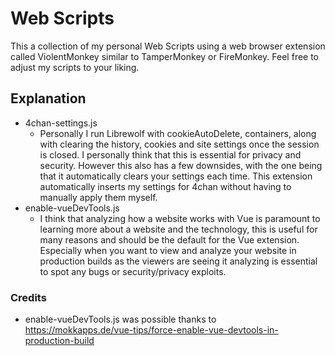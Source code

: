 # Web Scripts

This a collection of my personal Web Scripts using a web browser extension called ViolentMonkey similar to TamperMonkey or FireMonkey.
Feel free to adjust my scripts to your liking.

## Explanation

- 4chan-settings.js
  - Personally I run Librewolf with cookieAutoDelete, containers, along with clearing the history, cookies and site settings once the session is closed. I personally think that this is essential for privacy and security. However this also has a few downsides, with the one being that it automatically clears your settings each time. This extension automatically inserts my settings for 4chan without having to manually apply them myself.
- enable-vueDevTools.js
  - I think that analyzing how a website works with Vue is paramount to learning more about a website and the technology, this is useful for many reasons and should be the default for the Vue extension. Especially when you want to view and analyze your website in production builds as the viewers are seeing it analyzing is essential to spot any bugs or security/privacy exploits.

### Credits

- enable-vueDevTools.js was possible thanks to <https://mokkapps.de/vue-tips/force-enable-vue-devtools-in-production-build>
